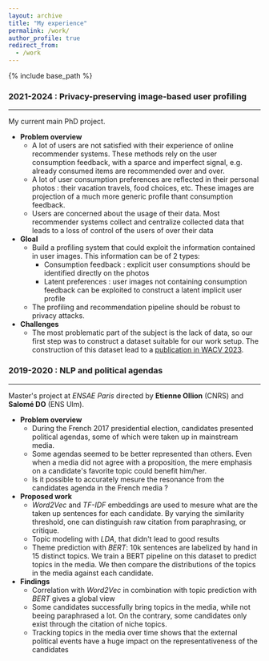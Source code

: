 ```yaml
---
layout: archive
title: "My experience"
permalink: /work/
author_profile: true
redirect_from:
  - /work
---
```

{% include base_path %}

### 2021-2024 : Privacy-preserving image-based user profiling 
***
My current main PhD project.

- **Problem overview**
   - A lot of users are not satisfied with their experience of online recommender systems.
   These methods rely on the user consumption feedback, with a sparce and imperfect signal, e.g. already consumed items are recommended over and over.
   - A lot of user consumption preferences are reflected in their personal photos : 
   their vacation travels, food choices, etc. These images are projection of a much more generic profile thant consumption feedback.
   - Users are concerned about the usage of their data. Most recommender systems collect and centralize collected data
   that leads to a loss of control of the users of over their data
- **Gloal**
   - Build a profiling system that could exploit the information contained in user images. This information can be of 2 types:
     - Consumption feedback : explicit user consumptions should be identified directly on the photos
     - Latent preferences : user images not containing consumption feedback can be exploited to construct a latent implicit user profile
  - The profiling and recommendation pipeline should be robust to privacy attacks.
- **Challenges**
  - The most problematic part of the subject is the lack of data, so our first step was to construct a dataset suitable for our work setup.
  The construction of this dataset lead to a [publication in WACV 2023](/publication/2023-Vis2rec).


### 2019-2020 : NLP and political agendas
***
Master's project at _ENSAE Paris_ directed by **Etienne Ollion** (CNRS) and **Salomé DO** (ENS Ulm). 
- **Problem overview**
  - During the French 2017 presidential election, candidates presented political agendas, some of which were taken up in mainstream media.
  - Some agendas seemed to be better represented than others. Even when a media did not agree with a proposition, the mere emphasis on a candidate's favorite topic could benefit him/her.
  - Is it possible to accurately mesure the resonance from the candidates agenda in the French media ?
- **Proposed work**
  - _Word2Vec_ and _TF-IDF_ embeddings are used to mesure what are the taken up sentences for each candidate.
  By varying the similarity threshold, one can distinguish raw citation from paraphrasing, or critique. 
  - Topic modeling with _LDA_, that didn't lead to good results
  - Theme prediction with _BERT_: 10k sentences are labelized by hand in 15 distinct topics. We train a BERT pipeline on this
dataset to predict topics in the media. We then compare the distributions of the topics in the media against each candidate.
- **Findings**
  - Correlation with _Word2Vec_ in combination with topic prediction with _BERT_ gives a global view
  - Some candidates successfully bring topics in the media, while not beeing paraphrased a lot. On the contrary, some candidates only exist through the citation of niche topics.
  - Tracking topics in the media over time shows that the external political events have a huge impact on the representativeness of the candidates
